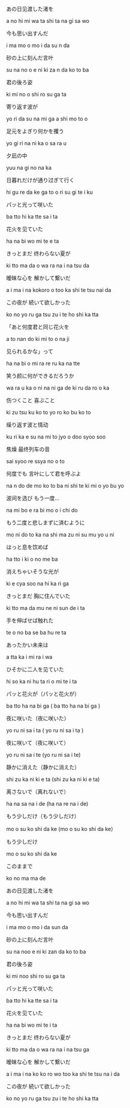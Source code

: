 あの日见渡した渚を

a no hi mi wa ta shi ta na gi sa wo



今も思い出すんだ

i ma mo o mo i da su n da



砂の上に刻んだ言叶

su na no o e ni ki za n da ko to ba



君の後ろ姿

ki mi no o shi ro su ga ta



寄り返す波が

yo ri da su na mi ga a shi mo to o



足元をよぎり何かを攫う

yo gi ri na ni ka o sa ra u



夕凪の中

yuu na gi no na ka



日暮れだけが通り过ぎて行く

hi gu re da ke ga to o ri su gi te i ku



パッと光って咲いた

ba tto hi ka tte sa i ta



花火を见ていた

ha na bi wo mi te e ta



きっとまだ 终わらない夏が

ki tto ma da o wa ra na i na tsu da



暧昧な心を 解かして繋いだ

a i ma i na kokoro o too ka shi te tsu nai da



この夜が 続いて欲しかった

ko no yo ru ga tsu zu i te ho shi ka tta



「あと何度君と同じ花火を

a to nan do ki mi to o na ji



见られるかな」って

ha na bi o mi ra re ru ka na tte



笑う颜に何ができるだろうか

wa ra u ka o ni na ni ga de ki ru da ro o ka



伤つくこと 喜ぶこと

ki zu tsu ku ko to yo ro ko bu ko to



缲り返す波と情动

ku ri ka e su na mi to jyo o doo syoo soo



焦燥 最终列车の音

sai syoo re ssya no o to



何度でも 言叶にして君を呼ぶよ

na n do de mo ko to ba ni shi te ki mi o yo bu yo



波间を选び もう一度...

na mi bo e ra bi mo o i chi do



もう二度と悲しまずに済むように

mo ni do to ka na shi ma zu ni su mu yo u ni



はっと息を饮めば

ha tto i ki o no me ba



消えちゃいそうな光が

ki e cya soo na hi ka ri ga



きっとまだ 胸に住んでいた

ki tto ma da mu ne ni sun de i ta



手を伸ばせば触れた

te o no ba se ba hu re ta



あったかい未来は

a tta ka i mi ra i wa



ひそかに二人を见ていた

hi so ka ni hu ta ri o mi te i ta



パッと花火が（パッと花火が）

ba tto ha na bi ga   ( ba tto ha na bi ga )



夜に咲いた（夜に咲いた）

yo ru ni sa i ta    ( yo ru ni sa i ta )



夜に咲いて（夜に咲いて）

yo ru ni sa i te    (yo ru ni sa i te)



静かに消えた（静かに消えた）

shi zu ka ni ki e ta    (shi zu ka ni ki e ta)



离さないで（离れないで）

ha na sa na i de  (ha na re na i de)



もう少しだけ（もう少しだけ）

mo o su ko shi da ke (mo o su ko shi da ke）



もう少しだけ

mo o su ko shi da ke 



このままで

ko no ma ma de



あの日见渡した渚を

a no hi mi wa ta shi ta na gi sa wo



今も思い出すんだ

i ma mo o mo i da sun da



砂の上に刻んだ言叶

su na noo e ni ki zan da ko to ba



君の後ろ姿

ki mi noo shi ro su ga ta



パッと光って咲いた

ba tto hi ka tte sa i ta



花火を见ていた

ha na bi wo mi te i ta



きっとまだ 终わらない夏が

ki tto ma da o wa ra na i na tsu ga



暧昧な心を 解かして繋いだ

a i ma i na ko ko ro wo too ka shi te tsu na i da



この夜が 続いて欲しかった

ko no yo ru ga tsu zu i te ho shi ka tta

